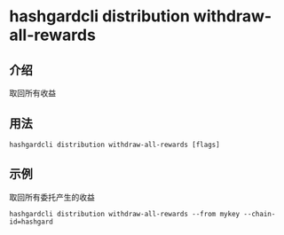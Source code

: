 # hashgardcli distribution withdraw-all-rewards

## 介绍

取回所有收益

## 用法

```
hashgardcli distribution withdraw-all-rewards [flags]
```

## 示例

取回所有委托产生的收益
```
hashgardcli distribution withdraw-all-rewards --from mykey --chain-id=hashgard
```

